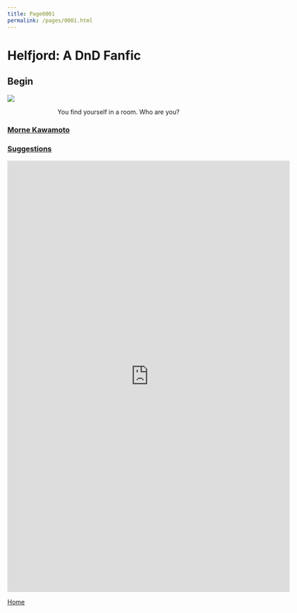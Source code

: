 ```yaml
---
title: Page0001
permalink: /pages/0001.html
---
```

# Helfjord: A DnD Fanfic

## Begin

<img class="main-image pixelated" src="https://michael-barcham.github.io/Helfjord/pages/0001.png">

<p style="text-align:center">You find yourself in a room. Who are you?</p>

### [Morne Kawamoto](https://michael-barcham.github.io/Helfjord/pages/0002.html)

### [Suggestions](https://docs.google.com/forms/d/1gA93L5m_3p3brvnw16jQMmJhGm_uoIiFuLvl1sOPMnQ/)

<iframe src="https://docs.google.com/forms/d/e/1FAIpQLScAI6Z2fBI-bIHM_B6ExIrEBIcXNfEMy3MoeeV7S7VWruH5KA/viewform?embedded=true" width="640" height="976" frameborder="0" marginheight="0" marginwidth="0">Loading...</iframe>

[Home](https://michael-barcham.github.io/Helfjord/)
